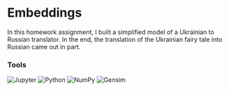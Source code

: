# Embeddings

In this homework assignment, I built a simplified model of a Ukrainian to Russian translator. In the end, the translation of the Ukrainian fairy tale into Russian came out in part.

### Tools
![Jupyter](https://img.shields.io/badge/jupyter-grey) ![Python](https://img.shields.io/badge/python-grey) ![NumPy](https://img.shields.io/badge/numpy-grey) ![Gensim](https://img.shields.io/badge/gensim-grey)